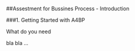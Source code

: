 

##Assestment for Bussines Process \- Introduction



###1\.  Getting Started with A4BP

What do you need


bla bla \.\.\.
